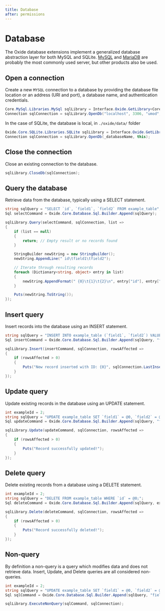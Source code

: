 ```yaml
---
title: Database
after: permissions
---
```

# Database

The Oxide database extensions implement a generalized database abstraction layer for both MySQL and SQLite.
[MySQL](https://dev.mysql.com/downloads/installer/) and [MariaDB](https://mariadb.org/download/?t=mariadb&p=mariadb&r=11.7.2&os=windows&cpu=x86_64&pkg=msi&mirror=osuosl) are probably the most commonly used server, but other products also be used.


## Open a connection

Create a new `MYSQL` connection to a database by providing the database file location or an address (URI and port), a database name, and authentication credentials.
```csharp
Core.MySql.Libraries.MySql sqlLibrary = Interface.Oxide.GetLibrary<Core.MySql.Libraries.MySql>();
Connection sqlConnection = sqlLibrary.OpenDb("localhost", 3306, "umod", "username", "password", this);
```

In the case of SQLite, the database is local, in `./oxide/data/` folder
```csharp
Oxide.Core.SQLite.Libraries.SQLite sqlLibrary = Interface.Oxide.GetLibrary<Oxide.Core.SQLite.Libraries.SQLite>();
Connection sqlConnection = sqlLibrary.OpenDb(_databaseName, this);
```

## Close the connection

Close an existing connection to the database.
```csharp
sqlLibrary.CloseDb(sqlConnection);
```
## Query the database

Retrieve data from the database, typically using a SELECT statement.
```csharp
string sqlQuery = "SELECT `id`, `field1`, `field2` FROM example_table";
Sql selectCommand = Oxide.Core.Database.Sql.Builder.Append(sqlQuery);

sqlLibrary.Query(selectCommand, sqlConnection, list =>
{
    if (list == null)
    {
        return; // Empty result or no records found
    }

    StringBuilder newString = new StringBuilder();
    newString.AppendLine(" id\tfield1\tfield2");

    // Iterate through resulting records
    foreach (Dictionary<string, object> entry in list)
    {
        newString.AppendFormat(" {0}\t{1}\t{2}\n", entry["id"], entry["field1"], entry["field2"]);
    }

    Puts(newString.ToString());
});
```
## Insert query

Insert records into the database using an INSERT statement.
```csharp
string sqlQuery = "INSERT INTO example_table (`field1`, `field2`) VALUES (@0, @1);";
Sql insertCommand = Oxide.Core.Database.Sql.Builder.Append(sqlQuery, "field1 value", "field2 value");

sqlLibrary.Insert(insertCommand, sqlConnection, rowsAffected =>
{
    if (rowsAffected > 0)
    {
        Puts("New record inserted with ID: {0}", sqlConnection.LastInsertRowId);
    }
});
```
## Update query

Update existing records in the database using an UPDATE statement.
```csharp
int exampleId = 2;
string sqlQuery = "UPDATE example_table SET `field1` = @0, `field2` = @1  WHERE `id` = @2;";
Sql updateCommand = Oxide.Core.Database.Sql.Builder.Append(sqlQuery, "field1 value", "field2 value", exampleId);

sqlLibrary.Update(updateCommand, sqlConnection, rowsAffected =>
{
    if (rowsAffected > 0)
    {
        Puts("Record successfully updated!");
    }
});
```

## Delete query

Delete existing records from a database using a DELETE statement.
```csharp
int exampleId = 2;
string sqlQuery = "DELETE FROM example_table WHERE `id` = @0;";
Sql deleteCommand = Oxide.Core.Database.Sql.Builder.Append(sqlQuery, exampleId);

sqlLibrary.Delete(deleteCommand, sqlConnection, rowsAffected =>
{
    if (rowsAffected > 0)
    {
        Puts("Record successfully deleted!");
    }
});
```
## Non-query

By definition a non-query is a query which modifies data and does not retrieve data. Insert, Update, and Delete queries are all considered non-queries.
```csharp
int exampleId = 2;
string sqlQuery = "UPDATE example_table SET `field1` = @0, `field2` = @1  WHERE `id` = @3;";
Sql sqlCommand = Oxide.Core.Database.Sql.Builder.Append(sqlQuery, "field1 value", "field2 value", exampleId);

sqlLibrary.ExecuteNonQuery(sqlCommand, sqlConnection);
```
